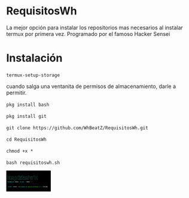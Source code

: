 # RequisitosWh

La mejor opción para instalar los repositorios mas necesarios al instalar termux por primera vez.
Programado por el famoso Hacker Sensei

# Instalación

`termux-setup-storage`

cuando salga una ventanita de permisos de almacenamiento, darle a permitir.

`pkg install bash`

`pkg install git`

`git clone https://github.com/WhBeatZ/RequisitosWh.git`

`cd RequisitosWh`

`chmod +x *`

`bash requisitoswh.sh`

<img src= https://github.com/WhBeatZ/RequisitosWh/blob/main/files/foto2.png width="119"/>
